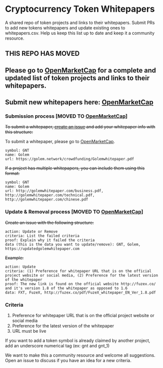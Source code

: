 # Cryptocurrency Token Whitepapers

A shared repo of token projects and links to their whitepapers. Submit PRs to add new tokens whitepapers and update existing ones to whitepapers.csv. Help us keep this list up to date and keep it a community resource.

## THIS REPO HAS MOVED

## Please go to [OpenMarketCap](https://openmarketcap.com/research/4) for a complete and updated list of token projects and links to their whitepapers.

## Submit new whitepapers here: [OpenMarketCap](https://openmarketcap.com/research/4)

### Submission process [MOVED TO [OpenMarketCap](https://openmarketcap.com/research/4)]

~~To submit a whitepaper, [create an issue](https://help.github.com/articles/creating-an-issue/) and add your whitepaper info with this structure:~~

To submit a whitepaper, please go to [OpenMarketCap](https://openmarketcap.com/research/4).

```
symbol: GNT
name: Golem
url: https://golem.network/crowdfunding/Golemwhitepaper.pdf
```

~~If a project has multiple whitepapers, you can include them using this format:~~

```
symbol: GNT
name: Golem
url: http://golemwhitepaper.com/business.pdf, http://golemwhitepaper.com/technical.pdf, http://golemwhitepaper.com/chinese.pdf
```

### Update & Removal process [MOVED TO [OpenMarketCap](https://openmarketcap.com/research/4)]

~~Create an issue with the following structure:~~

```
action: Update or Remove
criteria: List the failed criteria
proof: Explain why it failed the criteria 
data (this is the data you want to update/remove): GNT, Golem, https://updatedgolemwhitepaper.com
```

~~Example:~~

```
action: Update
criteria: (1) Preference for whitepaper URL that is on the official project website or social media, (2) Preference for the latest version of the whitepaper
proof: The new link is found on the official website http://fuzex.co/ and it's version 1.8 of the whitepaper as opposed to 1.6
data: FXT, FuzeX, http://fuzex.co/pdf/FuzeX_whitepaper_EN_Ver_1.8.pdf
```

### Criteria
1. Preference for whitepaper URL that is on the official project website or social media
2. Preference for the latest version of the whitepaper
3. URL must be live


If you want to add a token symbol is already claimed by another project, add an underscore numerical tag (ex: gnt and gnt_1)


We want to make this a community resource and welcome all suggestions. Open an issue to discuss if you have an idea for a new criteria. 

